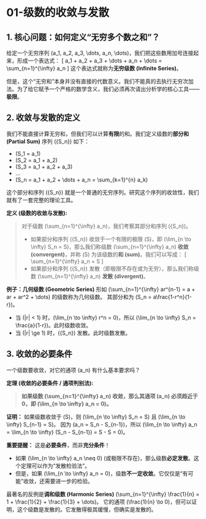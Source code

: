 # 01-级数的收敛与发散

## 1. 核心问题：如何定义“无穷多个数之和”？

给定一个无穷序列 \(a_1, a_2, a_3, \dots, a_n, \dots\)，我们把这些数用加号连接起来，形成一个表达式：
\[ a_1 + a_2 + a_3 + \dots + a_n + \dots = \sum_{n=1}^{\infty} a_n \]
这个表达式就称为**无穷级数 (Infinite Series)**。

但是，这个“无穷和”本身并没有直接的代数意义。我们不能真的去执行无穷次加法。为了给它赋予一个严格的数学含义，我们必须再次请出分析学的核心工具——**极限**。

## 2. 收敛与发散的定义

我们不能直接计算无穷和，但我们可以计算**有限**的和。我们定义级数的**部分和 (Partial Sum)** 序列 \(\{S_n\}\) 如下：

- \(S_1 = a_1\)
- \(S_2 = a_1 + a_2\)
- \(S_3 = a_1 + a_2 + a_3\)
- ...
- \(S_n = a_1 + a_2 + \dots + a_n = \sum_{k=1}^{n} a_k\)

这个部分和序列 \(\{S_n\}\) 就是一个普通的无穷序列。研究这个序列的收敛性，我们就有了一套完整的理论工具。

**定义 (级数的收敛与发散):**
> 对于级数 \(\sum_{n=1}^{\infty} a_n\)，我们考察其部分和序列 \(\{S_n\}\)。
>
> - 如果部分和序列 \(\{S_n\}\) 收敛于一个有限的极限 \(S\)，即 \(\lim_{n \to \infty} S_n = S\)，那么我们称级数 \(\sum_{n=1}^{\infty} a_n\) **收敛 (convergent)**，并称 \(S\) 为该级数的**和 (sum)**。我们可以写成：
>     \[ \sum_{n=1}^{\infty} a_n = S \]
> - 如果部分和序列 \(\{S_n\}\) 发散（即极限不存在或为无穷），那么我们称级数 \(\sum_{n=1}^{\infty} a_n\) **发散 (divergent)**。

**例子：几何级数 (Geometric Series)**
形如 \(\sum_{n=1}^{\infty} ar^{n-1} = a + ar + ar^2 + \dots\) 的级数称为几何级数。
其部分和为 \(S_n = a\frac{1-r^n}{1-r}\)。

- 当 \(|r| < 1\) 时，\(\lim_{n \to \infty} r^n = 0\)，所以 \(\lim_{n \to \infty} S_n = \frac{a}{1-r}\)。此时级数收敛。
- 当 \(|r| \ge 1\) 时，\(\{S_n\}\) 发散。此时级数发散。

## 3. 收敛的必要条件

一个级数要收敛，对它的通项 \(a_n\) 有什么基本要求吗？

**定理 (收敛的必要条件 / 通项判别法):**
> **如果级数 \(\sum_{n=1}^{\infty} a_n\) 收敛，那么其通项 \(a_n\) 必须趋近于 0，即 \(\lim_{n \to \infty} a_n = 0\)。**

**证明：**
如果级数收敛于 \(S\)，则 \(\lim_{n \to \infty} S_n = S\) 且 \(\lim_{n \to \infty} S_{n-1} = S\)。
因为 \(a_n = S_n - S_{n-1}\)，所以 \(\lim_{n \to \infty} a_n = \lim_{n \to \infty} (S_n - S_{n-1}) = S - S = 0\)。

**重要提醒：** 这是**必要条件**，而非**充分条件**！

- 如果 \(\lim_{n \to \infty} a_n \neq 0\) (或极限不存在)，那么级数**必定发散**。这个定理可以作为“发散检验法”。
- 但是，如果 \(\lim_{n \to \infty} a_n = 0\)，级数**不一定收敛**。它仅仅是“有可能”收敛，还需要进一步的检验。

最著名的反例是**调和级数 (Harmonic Series)** \(\sum_{n=1}^{\infty} \frac{1}{n} = 1 + \frac{1}{2} + \frac{1}{3} + \dots\)。
它的通项 \(\frac{1}{n} \to 0\)，但可以证明，这个级数是发散的。它发散得极其缓慢，但确实是发散的。
